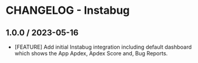 # CHANGELOG - Instabug

## 1.0.0 / 2023-05-16

* [FEATURE] Add initial Instabug integration including default dashboard which shows the App Apdex, Apdex Score and, Bug Reports.
